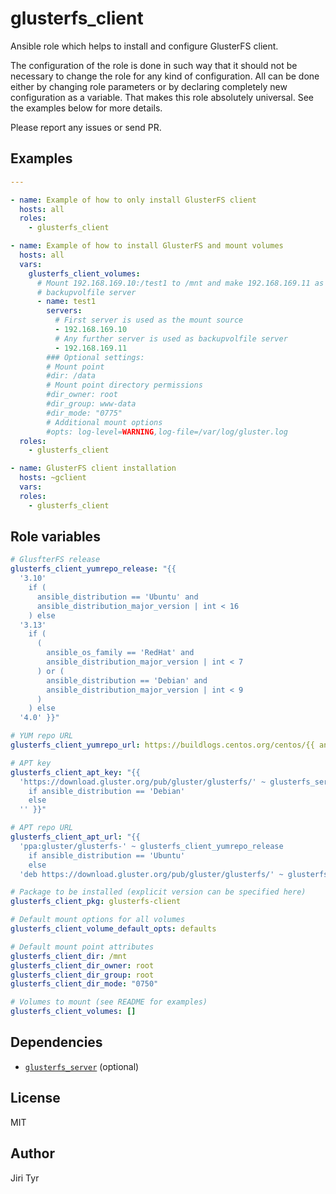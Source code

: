 glusterfs_client
================

Ansible role which helps to install and configure GlusterFS client.

The configuration of the role is done in such way that it should not be
necessary to change the role for any kind of configuration. All can be
done either by changing role parameters or by declaring completely new
configuration as a variable. That makes this role absolutely
universal. See the examples below for more details.

Please report any issues or send PR.


Examples
--------

```yaml
---

- name: Example of how to only install GlusterFS client
  hosts: all
  roles:
    - glusterfs_client

- name: Example of how to install GlusterFS and mount volumes
  hosts: all
  vars:
    glusterfs_client_volumes:
      # Mount 192.168.169.10:/test1 to /mnt and make 192.168.169.11 as the
      # backupvolfile server
      - name: test1
        servers:
          # First server is used as the mount source
          - 192.168.169.10
          # Any further server is used as backupvolfile server
          - 192.168.169.11
        ### Optional settings:
        # Mount point
        #dir: /data
        # Mount point directory permissions
        #dir_owner: root
        #dir_group: www-data
        #dir_mode: "0775"
        # Additional mount options
        #opts: log-level=WARNING,log-file=/var/log/gluster.log
  roles:
    - glusterfs_client

- name: GlusterFS client installation
  hosts: ~gclient
  vars:
  roles:
    - glusterfs_client
```


Role variables
--------------

```yaml
# GlusfterFS release
glusterfs_client_yumrepo_release: "{{
  '3.10'
    if (
      ansible_distribution == 'Ubuntu' and
      ansible_distribution_major_version | int < 16
    ) else
  '3.13'
    if (
      (
        ansible_os_family == 'RedHat' and
        ansible_distribution_major_version | int < 7
      ) or (
        ansible_distribution == 'Debian' and
        ansible_distribution_major_version | int < 9
      )
    ) else
  '4.0' }}"

# YUM repo URL
glusterfs_client_yumrepo_url: https://buildlogs.centos.org/centos/{{ ansible_distribution_major_version }}/storage/$basearch/gluster-{{ glusterfs_client_yumrepo_release }}/

# APT key
glusterfs_client_apt_key: "{{
  'https://download.gluster.org/pub/gluster/glusterfs/' ~ glusterfs_server_yumrepo_release ~ '/rsa.pub'
    if ansible_distribution == 'Debian'
    else
  '' }}"

# APT repo URL
glusterfs_client_apt_url: "{{
  'ppa:gluster/glusterfs-' ~ glusterfs_client_yumrepo_release
    if ansible_distribution == 'Ubuntu'
    else
  'deb https://download.gluster.org/pub/gluster/glusterfs/' ~ glusterfs_client_yumrepo_release ~ '/LATEST/Debian/' ~ ansible_distribution_release ~ '/amd64/apt ' ~ ansible_distribution_release ~  ' main' }}"

# Package to be installed (explicit version can be specified here)
glusterfs_client_pkg: glusterfs-client

# Default mount options for all volumes
glusterfs_client_volume_default_opts: defaults

# Default mount point attributes
glusterfs_client_dir: /mnt
glusterfs_client_dir_owner: root
glusterfs_client_dir_group: root
glusterfs_client_dir_mode: "0750"

# Volumes to mount (see README for examples)
glusterfs_client_volumes: []
```


Dependencies
------------

- [`glusterfs_server`](https://github.com/jtyr/ansible-glusterfs_server) (optional)


License
-------

MIT


Author
------

Jiri Tyr

